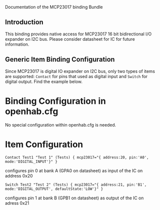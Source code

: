 Documentation of the MCP23017 binding Bundle

## Introduction
This binding provides native access for MCP23017 16 bit bidirectional I/O expander
on I2C bus. Please consider datasheet for IC for future information.

## Generic Item Binding Configuration
Since MCP23017 is digital IO expander on I2C bus, only two types of items are supported:
`Contact` for pins that used as digital input and `Switch` for digital output. Find the
example below.

# Binding Configuration in openhab.cfg
No special configuration within openhab.cfg is needed.

# Item Configuration
```
Contact Test1 "Test 1" (Tests) { mcp23017="{ address:20, pin:'A0', mode:'DIGITAL_INPUT'}" }
```
configures pin 0 at bank A (GPA0 on datasheet) as input of the IC on address 0x20

```
Switch Test2 "Test 2" (Tests) { mcp23017="{ address:21, pin:'B1', mode:'DIGITAL_OUTPUT', defaultState:'LOW'}" }
```
configures pin 1 at bank B (GPB1 on datasheet) as output of the IC on adress 0x21
